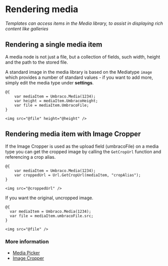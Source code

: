 # Rendering media

_Templates can access items in the Media library, to assist in displaying rich content like galleries_

## Rendering a single media item
A media node is not just a file, but a collection of fields, such width, height and the path to the stored file.

A standard image in the media library is based on the Mediatype `image` which provides a number of standard values - if you want to add more, simply edit the media type under **settings**.

    @{
        var mediaItem = Umbraco.Media(1234);
        var height = mediaItem.UmbracoHeight;
        var file = mediaItem.UmbracoFile;
    }

    <img src="@file" height="@height" />

## Rendering media item with Image Cropper
If the Image Cropper is used as the upload field (umbracoFile) on a media type you can get the cropped image by calling the `GetCropUrl` function and referencing a crop alias.


    @{
        var mediaItem = Umbraco.Media(1234);
        var croppedUrl = Url.GetCropUrl(mediaItem, "cropAlias");
    }

    <img src="@croppedUrl" />

If you want the original, uncropped image.

    @{
      var mediaItem = Umbraco.Media(1234);
      var file = mediaItem.umbracoFile.src;
    }

    <img src="@file" />

### More information
- [Media Picker](../../Backoffice/Property-Editors/Built-in-Property-Editors/Media-Picker.md)
- [Image Cropper](../../Backoffice/Property-Editors/Built-in-Property-Editors/Image-Cropper.md)
